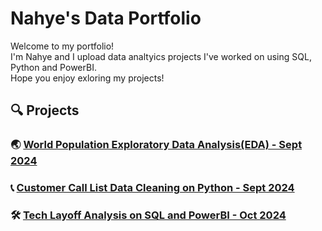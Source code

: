 # Nahye's Data Portfolio

Welcome to my portfolio! <br/>
I'm Nahye and I upload data analtyics projects I've worked on using SQL, Python and PowerBI. <br/>
Hope you enjoy exloring my projects!

## 🔍 Projects

### 🌏 [World Population Exploratory Data Analysis(EDA) - Sept 2024](https://github.com/NahyeMoon/DataAnalyticsPortfolio/blob/main/World%20Population/EDA.md)
### 📞 [Customer Call List Data Cleaning on Python - Sept 2024](https://github.com/NahyeMoon/DataAnalyticsPortfolio/blob/main/Customer%20Call%20List/Data%20Cleaning.md)
### 🛠️ [Tech Layoff Analysis on SQL and PowerBI - Oct 2024](https://github.com/NahyeMoon/DataAnalyticsPortfolio/tree/main/Tech%20Layoffs)



